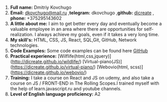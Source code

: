 1. **Full name:** Dmitriy Kovchugo
2. **Email:** dkovchugo@mail.ru ,**telegram:** dkovchugo ,**github:** [dicreate](https://github.com/dicreate) , **phone:** +375295143602    
3. **A little about me:** I aim to get better every day and eventually become a valuable employee in an area where there are opportunities for self-realization. I always achieve my goals, even if it takes a very long time.
4. **My skill's:** HTML, CSS, JS, React, SQL,Git, GitHub, Network technologies.
5. **Code Examples:** Some code examples can be found here [GitHub](https://github.com/dicreate)
6. **Practical experience:** 
[Wilflife(html,css,jquery)] (http://dicreate.github.io/wildlife/)
[Virtual-piano(JS)] (https://dicreate.github.io/virtual-piano/)
[Webovio(html, scss)] (https://dicreate.github.io/webovio/)
7. **Training:** I take a course on React and JS on udemy, and also take a course on JS / FRONT-END in The Rolling Scopes.I trained myself with the help of learn.javascript.ru and youtube channels. 
8. **Level of English language proficiency:** A2